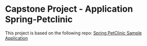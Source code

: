 # Capstone Project - Application Spring-Petclinic

This project is based on the following repo: [Spring PetClinic Sample Application](https://github.com/spring-projects/spring-petclinic)
